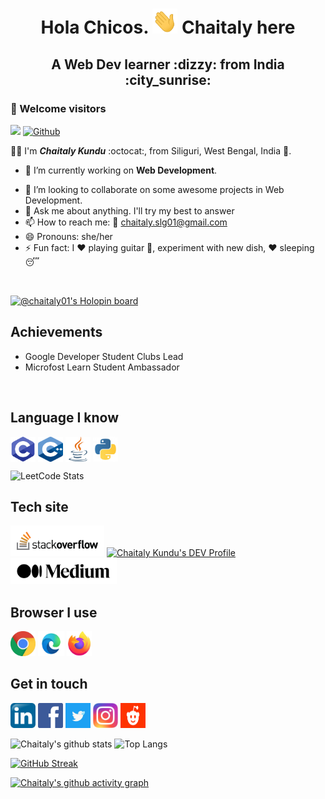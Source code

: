 <h1 align="center"> <b> Hola Chicos. <a> <img alt="C" src="https://github.com/Chaitalykundu/Chaitalykundu/blob/master/assets/wave.gif" width="40" height="40"></a>  Chaitaly here</b></h1>
<h2 align="center"> <b> A Web Dev learner :dizzy: from India :city_sunrise: </b> </h2>

### :rainbow: Welcome visitors
<!-- GitHub profile visitor count, followers-->
![](https://visitor-badge.laobi.icu/badge?page_id=Chaitalykundu.Chaitalykundu)  [![Github](https://img.shields.io/github/followers/Chaitalykundu?label=Follow&style=social)](https://github.com/Chaitalykundu)  

:raising_hand_woman: I'm ***Chaitaly Kundu*** :octocat:, from Siliguri, West Bengal, India :city_sunset:. <br>

- 🔭 I’m currently working on **Web Development**. 
<!-- - 🌱 I’m currently learning **JAVA**. -->
- 👯 I’m looking to collaborate on some awesome projects in Web Development.
- 💬 Ask me about anything. I'll try my best to answer
- 📫 How to reach me: :e-mail: chaitaly.slg01@gmail.com
- 😄 Pronouns: she/her
- ⚡ Fun fact: I :heart: playing guitar :guitar:, experiment with new dish, :heart: sleeping :sleeping:
 <br>



[![@chaitaly01's Holopin board](https://holopin.io/api/user/board?user=chaitaly01)](https://holopin.io/@chaitaly01)



## Achievements
- Google Developer Student Clubs Lead
- Microfost Learn Student Ambassador
<br>

## Language I know

<a> <img align="center" alt="C" src="https://github.com/Chaitalykundu/Chaitalykundu/blob/master/assets/Language/c.png" width="40" height="40"></a>
<a> <img align="center" alt="C++" src="https://github.com/Chaitalykundu/Chaitalykundu/blob/master/assets/Language/cpp.png" width="40" height="40"></a>
<a> <img align="center" alt="Java" src="https://github.com/Chaitalykundu/Chaitalykundu/blob/master/assets/Language/java.png" width="40" height="40"></a>
<a> <img align="center" alt="Python" src="https://github.com/Chaitalykundu/Chaitalykundu/blob/master/assets/Language/python3.jpg" width="40" height="40"></a>


![LeetCode Stats](https://leetcard.jacoblin.cool/chaitaly123?theme=dark&font=Suravaram)


## Tech site

<a href="https://stackoverflow.com/users/10274210/chaitaly?tab=profile">
     <img alt="Stackoverflow" src="https://github.com/Chaitalykundu/Chaitalykundu/blob/master/assets/Tech-Site/Stackoverflow.png" width="150"></a>
     
 <a href="https://dev.to/chaitalykundu">
  <img src="https://d2fltix0v2e0sb.cloudfront.net/dev-badge.svg" alt="Chaitaly Kundu's DEV Profile" width="50"></a>
<a href="https://medium.com/@chaitaly">
  <img src="https://github.com/Chaitalykundu/Chaitalykundu/blob/master/assets/Tech-Site/m.png"  width="170">
</a>
 
 
## Browser I use

<a href="https://www.google.com/">
     <img alt="Chorme" src="https://github.com/Chaitalykundu/Chaitalykundu/blob/master/assets/Browser/chrome2.jpg" width="40" height="40"></a>
<a href="https://developer.microsoft.com/en-us/microsoft-edge/">
     <img alt="MS-Edge" src="https://github.com/Chaitalykundu/Chaitalykundu/blob/master/assets/Browser/ms_edge.jpg" width="42" height="40"></a>
<a href="https://www.mozilla.org/en-US/firefox/">
     <img alt="Firefox" src="https://github.com/Chaitalykundu/Chaitalykundu/blob/master/assets/Browser/firefox.jpg" width="40" height="40"></a>
 

## Get in touch

<a href="http://www.linkedin.com/in/chaitaly-kundu-476968175/">
     <img alt="LinkedIn" src="https://github.com/Chaitalykundu/Chaitalykundu/blob/master/assets/Social-Media/linkedin.jpg" width="40" height="40"></a>
<a href="https://www.facebook.com/profile.php?id=100008943342189">
     <img alt="facebook" src="https://github.com/Chaitalykundu/Chaitalykundu/blob/master/assets/Social-Media/facebook.png" width="40" height="40"></a>
<a href="https://twitter.com/chaitaly_kundu">
     <img alt="Twiter" src="https://github.com/Chaitalykundu/Chaitalykundu/blob/master/assets/Social-Media/twitter2.jpg" width="40" height="40"></a>
<a href="http://www.instagram.com/__m__o_n__i__">
     <img alt="Instagram" src="https://github.com/Chaitalykundu/Chaitalykundu/blob/master/assets/Social-Media/insta.jpg" width="40" height="40"></a>
<a href="https://www.reddit.com/user/Chaitaly-89">
     <img alt="Reddit" src="https://github.com/Chaitalykundu/Chaitalykundu/blob/master/assets/Social-Media/reddit.png" width="40" height="40"></a>
     
     

     
<!--   Most used Language    -->
![Chaitaly's github stats](https://github-readme-stats.vercel.app/api?username=Chaitalykundu&show_icons=true&theme=radical )     ![Top Langs](https://github-readme-stats.vercel.app/api/top-langs/?username=Chaitalykundu&theme=radical)


<!-- Streak  -->
[![GitHub Streak](https://github-readme-streak-stats.herokuapp.com?user=Chaitalykundu&theme=radical&date_format=M%20j%5B%2C%20Y%5D)](https://git.io/streak-stats) 
<!-- [![Top Langs](https://github-readme-stats.vercel.app/api/top-langs/?username=Chaitalykundu&layout=compact&theme=radical)](https://github.com/Chaitalykundu/github-readme-stats) -->



<!-- ![Top Langs](https://github-readme-stats.vercel.app/api/top-langs/?username=Chaitalykundu&langs_count=8&theme=radical) -->

<!-- Activity Graph -->
[![Chaitaly's github activity graph](https://activity-graph.herokuapp.com/graph?username=Chaitalykundu&theme=radical)](https://github.com/Chaitalykundu/github-readme-activity-graph)

